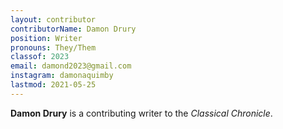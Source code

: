 ```yaml
---
layout: contributor
contributorName: Damon Drury
position: Writer
pronouns: They/Them
classof: 2023
email: damond2023@gmail.com
instagram: damonaquimby
lastmod: 2021-05-25
---
```

**Damon Drury** is a contributing writer to the *Classical Chronicle*.
